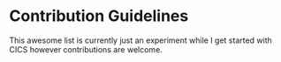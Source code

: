 # Contribution Guidelines

This awesome list is currently just an experiment while I get started with CICS however contributions are welcome.
